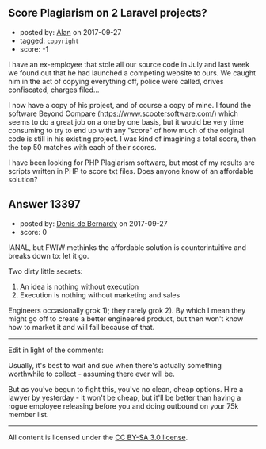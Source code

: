 ## Score Plagiarism on 2 Laravel projects?

- posted by: [Alan](https://stackexchange.com/users/3628669/alan) on 2017-09-27
- tagged: `copyright`
- score: -1

I have an ex-employee that stole all our source code in July and last week we found out that he had launched a competing website to ours. We caught him in the act of copying everything off, police were called, drives confiscated, charges filed...

I now have a copy of his project, and of course a copy of mine. I found the software Beyond Compare (https://www.scootersoftware.com/) which seems to do a great job on a one by one basis, but it would be very time consuming to try to end up with any "score" of how much of the original code is still in his existing project. I was kind of imagining a total score, then the top 50 matches with each of their scores.

I have been looking for PHP Plagiarism software, but most of my results are scripts written in PHP to score txt files. Does anyone know of an affordable solution?


## Answer 13397

- posted by: [Denis de Bernardy](https://stackexchange.com/users/182468/denis-de-bernardy) on 2017-09-27
- score: 0

IANAL, but FWIW methinks the affordable solution is counterintuitive and breaks down to: let it go.

Two dirty little secrets:

1. An idea is nothing without execution
2. Execution is nothing without marketing and sales

Engineers occasionally grok 1); they rarely grok 2). By which I mean they might go off to create a better engineered product, but then won't know how to market it and will fail because of that.

---

Edit in light of the comments:

Usually, it's best to wait and sue when there's actually something worthwhile to collect - assuming there ever will be.

But as you've begun to fight this, you've no clean, cheap options. Hire a lawyer by yesterday - it won't be cheap, but it'll be better than having a rogue employee releasing before you and doing outbound on your 75k member list.



---

All content is licensed under the [CC BY-SA 3.0 license](https://creativecommons.org/licenses/by-sa/3.0/).
